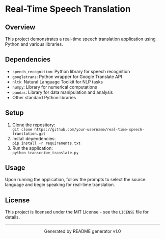 <!DOCTYPE html>
<html lang="en">
<body>
    <h1>Real-Time Speech Translation</h1>
    <h2>Overview</h2>
    <p>This project demonstrates a real-time speech translation application using Python and various libraries.</p>
    <h2>Dependencies</h2>
    <ul>
        <li><code>speech_recognition</code>: Python library for speech recognition</li>
        <li><code>googletrans</code>: Python wrapper for Google Translate API</li>
        <li><code>nltk</code>: Natural Language Toolkit for NLP tasks</li>
        <li><code>numpy</code>: Library for numerical computations</li>
        <li><code>pandas</code>: Library for data manipulation and analysis</li>
        <li>Other standard Python libraries</li>
    </ul>
    <h2>Setup</h2>
    <ol>
        <li>Clone the repository:</li>
        <code>git clone https://github.com/your-username/real-time-speech-translation.git</code>
        <li>Install dependencies:</li>
        <code>pip install -r requirements.txt</code>
        <li>Run the application:</li>
        <code>python transcribe_translate.py</code>
    </ol>
    <h2>Usage</h2>
    <p>Upon running the application, follow the prompts to select the source language and begin speaking for real-time translation.</p>
    <h2>License</h2>
    <p>This project is licensed under the MIT License - see the <code>LICENSE</code> file for details.</p>
    <hr>
    <p align="center">Generated by README generator v1.0</p>
</body>
</html>
